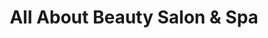 ---
title: "All About Beauty Salon & Spa"
url: /springfield/all-about-beauty-salon-und-spa/
shop: Kosmetik
---